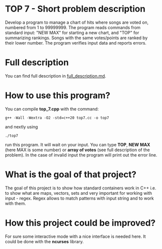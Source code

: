 # TOP 7 -  Short problem description 
Develop a program to manage a chart of hits where songs are voted on, numbered from 1 to 99999999. The program reads commands from standard input: "NEW MAX" for starting a new chart, and "TOP" for summarizing rankings. Songs with the same votes/points are ranked by their lower number. The program verifies input data and reports errors.

# Full description

You can find full description in [full_description.md](ttps://github.com/MrRuper/Languages-and-tools-for-programming-I/blob/main/Simple_ranking_problem_Project1/full_description.md).

# How to use this program?
You can compile **top_7.cpp** with the command: 
```
g++ -Wall -Wextra -O2 -std=c++20 top7.cc -o top7
```

and nextly using 

```
./top7
```

run this program. It will wait on your input. You can type **TOP**, **NEW MAX** (here MAX is some number) or **array of votes** (see full description of the problem). In the case of invalid input the program will print out the error line.

# What is the goal of that project?

The goal of this project is to show how standard containers work in C++ i.e. to show what are maps, vectors, sets and very important for working with input - regex. Regex allows to match patterns with input string and to work with them.

# How this project could be improved?

For sure some interactive mode with a nice interface is needed here. It could be done with the **ncurses** library.



